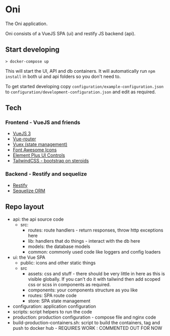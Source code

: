 # Oni

The Oni application.

Oni consists of a VueJS SPA (ui) and restify JS backend (api).

## Start developing

```
> docker-compose up
```

This will start the UI, API and db containers. It will automatically run `npm install` in both ui
and api folders so you don't need to.

To get started developing copy `configuration/example-configuration.json` to
`configuration/development-configuration.json` and edit as required.

## Tech

### Frontend - VueJS and friends

-   [VueJS 3](https://v3.vuejs.org/guide/introduction.html)
-   [Vue-router](https://next.router.vuejs.org/)
-   [Vuex (state management)](https://next.vuex.vuejs.org/)
-   [Font Awesome Icons](https://fontawesome.com/v5.15/icons?d=gallery&p=2&m=free)
-   [Element Plus UI Controls](https://element-plus.org/en-US/component/border.html)
-   [TailwindCSS - bootstrap on steroids](https://tailwindcss.com/docs)

### Backend - Restify and sequelize

-   [Restify](http://restify.com/docs/home/)
-   [Sequelize ORM](https://sequelize.org/master/)

## Repo layout

-   api: the api source code
    -   src:
        -   routes: route handlers - return responses, throw http exceptions here
        -   lib: handlers that do things - interact with the db here
        -   models: the database models
        -   common: commonly used code like loggers and config loaders
-   ui: the Vue SPA
    -   public: icons and other static things
    -   src
        -   assets: css and stuff - there should be very little in here as this is visible globally.
            If you can't do it with tailwind then add scoped css or scss in components as required.
        -   components: your components structure as you like
        -   routes: SPA route code
        -   store: SPA state management
-   configuration: application configuration
-   scripts: script helpers to run the code
-   production: production configuration - compose file and nginx code
-   build-production-containers.sh: script to build the containers, tag and push to docker hub -
    REQUIRES WORK : COMMENTED OUT FOR NOW
